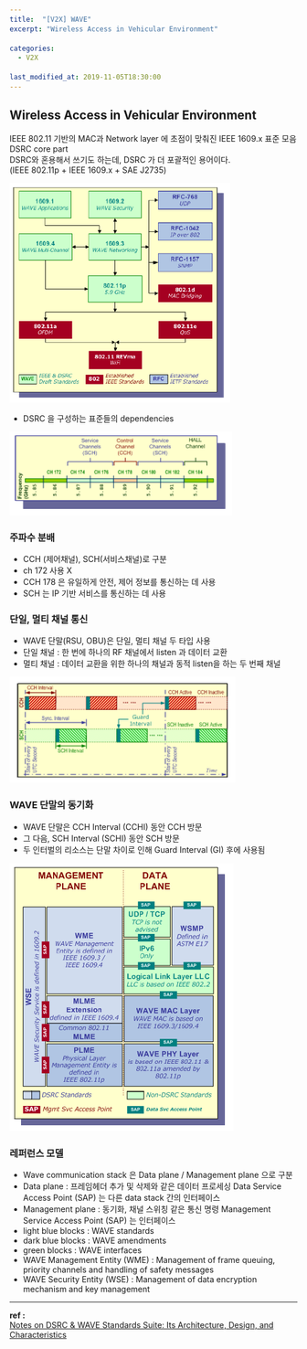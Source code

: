 ```yaml
---
title:  "[V2X] WAVE"
excerpt: "Wireless Access in Vehicular Environment"

categories:
  - V2X

last_modified_at: 2019-11-05T18:30:00
---
```


## Wireless Access in Vehicular Environment

IEEE 802.11 기반의 MAC과 Network layer 에 초점이 맞춰진 IEEE 1609.x 표준 모음  
DSRC core part  
DSRC와 혼용해서 쓰기도 하는데, DSRC 가 더 포괄적인 용어이다.  
(IEEE 802.11p + IEEE 1609.x + SAE J2735)  


![DSRC Standards Suite](/assets/images/posts/191105/DSRC_standards_suite.PNG)
- DSRC 을 구성하는 표준들의 dependencies


![WAVE Channel Arrangement](/assets/images/posts/191105/WAVE_channel_arrangement.PNG)
### 주파수 분배
- CCH (제어채널), SCH(서비스채널)로 구분
- ch 172 사용 X
- CCH 178 은 유일하게 안전, 제어 정보를 통신하는 데 사용
- SCH 는 IP 기반 서비스를 통신하는 데 사용

### 단일, 멀티 채널 통신
- WAVE 단말(RSU, OBU)은 단일, 멀티 채널 두 타입 사용
- 단일 채널 : 한 번에 하나의 RF 채널에서 listen 과 데이터 교환
- 멀티 채널 : 데이터 교환을 위한 하나의 채널과 동적 listen을 하는 두 번째 채널


![WAVE Channel Synchronization](/assets/images/posts/191105/WAVE_channel_synchronization.PNG)
### WAVE 단말의 동기화
- WAVE 단말은 CCH Interval (CCHI) 동안 CCH 방문
- 그 다음, SCH Interval (SCHI) 동안 SCH 방문
- 두 인터벌의 리소스는 단말 차이로 인해 Guard Interval (GI) 후에 사용됨


![WAVE Communication Stack](/assets/images/posts/191105/WAVE_communication_stack.PNG)
### 레퍼런스 모델
- Wave communication stack 은 Data plane / Management plane 으로 구분
- Data plane : 프레임헤더 추가 및 삭제와 같은 데이터 프로세싱
  Data Service Access Point (SAP) 는 다른 data stack 간의 인터페이스
- Management plane : 동기화, 채널 스위칭 같은 통신 명령
 Management Service Access Point (SAP) 는 인터페이스
- light blue blocks : WAVE standards
- dark blue blocks : WAVE amendments
- green blocks : WAVE interfaces
- WAVE Management Entity (WME) : Management of frame queuing, priority channels and handling of safety messages
- WAVE Security Entity (WSE) : Management of data encryption mechanism and key management

----

**ref :**  
[Notes on DSRC & WAVE Standards Suite: Its Architecture, Design, and Characteristics](https://ieeexplore.ieee.org/document/5462975)  
